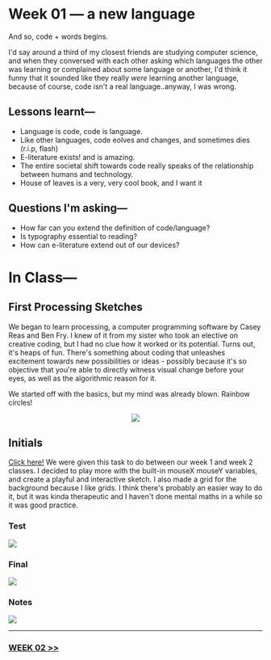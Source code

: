 # Week 01 — a new language

And so, code + words begins.

I'd say around a third of my closest friends are studying computer science, and when they conversed with each other asking which languages the other was learning or complained about some language or another, I'd think it funny that it sounded like they really *were* learning another language, because of course, code isn't a real language..anyway, I was wrong. 

## Lessons learnt—

- Language is code, code is language.
- Like other languages, code eolves and changes, and sometimes dies (r.i.p, flash)
- E-literature exists! and is amazing.
- The entire societal shift towards code really speaks of the relationship between humans and technology.
- House of leaves is a very, very cool book, and I want it

## Questions I'm asking—

- How far can you extend the definition of code/language?
- Is typography essential to reading?
- How can e-literature extend out of our devices?


# In Class—

## First Processing Sketches

We began to learn processing, a computer programming software by Casey Reas and Ben Fry. I knew of it from my sister who took an elective on creative coding, but I had no clue how it worked or its potential. Turns out, it's heaps of fun. There's something about coding that unleashes excitement towards new possibilities or ideas - possibly because it's so objective that you're able to directly witness visual change before your eyes, as well as the algorithmic reason for it. 

We started off with the basics, but my mind was already blown. Rainbow circles!

<p align="center"><img src="ezgif.com-video-to-gif (5).gif"><p>

## Initials

[Click here!](https://jackieliiu.github.io/CODEWORDS/Week01/Initials/myinitials)
We were given this task to do between our week 1 and week 2 classes. I decided to play more with the built-in mouseX mouseY variables, and create a playful and interactive sketch. I also made a grid for the background because I like grids. I think there's probably an easier way to do it, but it was kinda therapeutic and I haven't done mental maths in a while so it was good practice.

### Test

<img src="Screen Shot 2020-07-30 at 1.05.59 PM.png"> 


### Final

<img src="Screen Shot 2020-09-03 at 5.47.28 PM.JPG">


### Notes

<img src="CWNotes7.jpg">

___


### [WEEK 02 >>](https://jackieliiu.github.io/CODEWORDS/Week02/)

